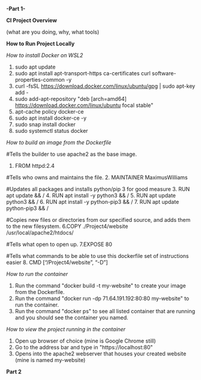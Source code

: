 **-Part 1-**

**CI Project Overview**

(what are you doing, why, what tools)


**How to Run Project Locally**

_How to install Docker on WSL2_
1. sudo apt update
2. sudo apt install apt-transport-https ca-certificates curl software-properties-common -y
3. curl -fsSL https://download.docker.com/linux/ubuntu/gpg | sudo apt-key add -
4. sudo add-apt-repository "deb [arch=amd64] https://download.docker.com/linux/ubuntu focal stable"
5. apt-cache policy docker-ce
6. sudo apt install docker-ce -y
7. sudo snap install docker
8. sudo systemctl status docker

_How to build an image from the Dockerfile_

#Tells the builder to use apache2 as the base image.
1. FROM httpd:2.4

#Tells who owns and maintains the file.
2. MAINTAINER MaximusWilliams

#Updates all packages and installs python/pip 3 for good measure
3. RUN apt update && /
4. RUN apt install -y python3 && /
5. RUN apt update python3 && /
6. RUN apt install -y python-pip3 && /
7. RUN apt update python-pip3 && /

#Copies new files or directories from our specified source, and adds them to the new filesystem.
6.COPY ./Project4/website /usr/local/apache2/htdocs/

#Tells what open to open up.
7.EXPOSE 80

#Tells what commands to be able to use this dockerfile set of instructions easier
8. CMD [“/Project4/website”, “-D”]

_How to run the container_
1. Run the command "docker build -t my-website" to create your image from the Dockerfile.
2. Run the command "docker run -dp 71.64.191.192:80:80 my-website" to run the container.
2. Run the command "docker ps" to see all listed container that are running and you should see the container you named.

_How to view the project running in the container_
1. Open up browser of choice (mine is Google Chrome still)
2. Go to the address bar and type in "https://localhost:80"
3. Opens into the apache2 webserver that houses your created website (mine is named my-website)

**Part 2**
